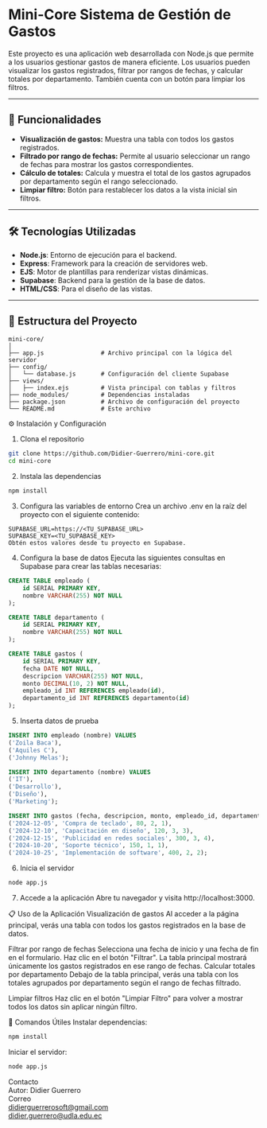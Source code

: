 # Mini-Core Sistema de Gestión de Gastos

Este proyecto es una aplicación web desarrollada con Node.js que permite a los usuarios gestionar gastos de manera eficiente. Los usuarios pueden visualizar los gastos registrados, filtrar por rangos de fechas, y calcular totales por departamento. También cuenta con un botón para limpiar los filtros.

---

## 🚀 Funcionalidades

- **Visualización de gastos:** Muestra una tabla con todos los gastos registrados.
- **Filtrado por rango de fechas:** Permite al usuario seleccionar un rango de fechas para mostrar los gastos correspondientes.
- **Cálculo de totales:** Calcula y muestra el total de los gastos agrupados por departamento según el rango seleccionado.
- **Limpiar filtro:** Botón para restablecer los datos a la vista inicial sin filtros.

---

## 🛠️ Tecnologías Utilizadas

- **Node.js**: Entorno de ejecución para el backend.
- **Express**: Framework para la creación de servidores web.
- **EJS**: Motor de plantillas para renderizar vistas dinámicas.
- **Supabase**: Backend para la gestión de la base de datos.
- **HTML/CSS**: Para el diseño de las vistas.

---

## 📂 Estructura del Proyecto

```plaintext
mini-core/
│
├── app.js                # Archivo principal con la lógica del servidor
├── config/
│   └── database.js       # Configuración del cliente Supabase
├── views/
│   ├── index.ejs         # Vista principal con tablas y filtros
├── node_modules/         # Dependencias instaladas
├── package.json          # Archivo de configuración del proyecto
└── README.md             # Este archivo
```
⚙️ Instalación y Configuración
1. Clona el repositorio

```bash
git clone https://github.com/Didier-Guerrero/mini-core.git
cd mini-core
```
2. Instala las dependencias
```bash
npm install
```

3. Configura las variables de entorno
Crea un archivo .env en la raíz del proyecto con el siguiente contenido:
```plaintext
SUPABASE_URL=https://<TU_SUPABASE_URL>
SUPABASE_KEY=<TU_SUPABASE_KEY>
Obtén estos valores desde tu proyecto en Supabase.
```

4. Configura la base de datos
Ejecuta las siguientes consultas en Supabase para crear las tablas necesarias:

```sql
CREATE TABLE empleado (
    id SERIAL PRIMARY KEY,
    nombre VARCHAR(255) NOT NULL
);

CREATE TABLE departamento (
    id SERIAL PRIMARY KEY,
    nombre VARCHAR(255) NOT NULL
);

CREATE TABLE gastos (
    id SERIAL PRIMARY KEY,
    fecha DATE NOT NULL,
    descripcion VARCHAR(255) NOT NULL,
    monto DECIMAL(10, 2) NOT NULL,
    empleado_id INT REFERENCES empleado(id),
    departamento_id INT REFERENCES departamento(id)
);
```
5. Inserta datos de prueba
```sql
INSERT INTO empleado (nombre) VALUES 
('Zoila Baca'), 
('Aquiles C'), 
('Johnny Melas');

INSERT INTO departamento (nombre) VALUES 
('IT'), 
('Desarrollo'), 
('Diseño'), 
('Marketing');

INSERT INTO gastos (fecha, descripcion, monto, empleado_id, departamento_id) VALUES 
('2024-12-05', 'Compra de teclado', 80, 2, 1),
('2024-12-10', 'Capacitación en diseño', 120, 3, 3),
('2024-12-15', 'Publicidad en redes sociales', 300, 3, 4),
('2024-10-20', 'Soporte técnico', 150, 1, 1),
('2024-10-25', 'Implementación de software', 400, 2, 2);
```
6. Inicia el servidor
```bash
node app.js
```
7. Accede a la aplicación
Abre tu navegador y visita http://localhost:3000.

📋 Uso de la Aplicación
Visualización de gastos
Al acceder a la página principal, verás una tabla con todos los gastos registrados en la base de datos.

Filtrar por rango de fechas
Selecciona una fecha de inicio y una fecha de fin en el formulario.
Haz clic en el botón "Filtrar".
La tabla principal mostrará únicamente los gastos registrados en ese rango de fechas.
Calcular totales por departamento
Debajo de la tabla principal, verás una tabla con los totales agrupados por departamento según el rango de fechas filtrado.

Limpiar filtros
Haz clic en el botón "Limpiar Filtro" para volver a mostrar todos los datos sin aplicar ningún filtro.

🔧 Comandos Útiles
Instalar dependencias:

```bash
npm install
```
Iniciar el servidor:

```bash
node app.js
```

Contacto\
Autor: Didier Guerrero\
Correo\
didierguerrerosoft@gmail.com\
didier.guerrero@udla.edu.ec
